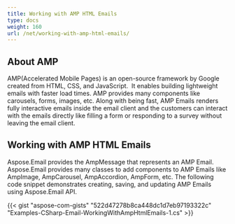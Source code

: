 ```yaml
---
title: Working with AMP HTML Emails
type: docs
weight: 160
url: /net/working-with-amp-html-emails/
---
```



## **About AMP**

AMP(Accelerated Mobile Pages) is an open-source framework by Google created from HTML, CSS, and JavaScript.  It enables building lightweight emails with faster load times. AMP provides many components like carousels, forms, images, etc. Along with being fast, AMP Emails renders fully interactive emails inside the email client and the customers can interact with the emails directly like filling a form or responding to a survey without leaving the email client.

## **Working with AMP HTML Emails**

Aspose.Email provides the AmpMessage that represents an AMP Email. Aspose.Email provides many classes to add components to AMP Emails like AmpImage, AmpCarousel, AmpAccordion, AmpForm, etc. The following code snippet demonstrates creating, saving, and updating AMP Emails using Aspose.Email API.

{{< gist "aspose-com-gists" "522d47278b8ca448dc1d7eb97193322c" "Examples-CSharp-Email-WorkingWithAmpHtmlEmails-1.cs" >}}
